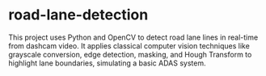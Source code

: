 # road-lane-detection
This project uses Python and OpenCV to detect road lane lines in real-time from dashcam video. It applies classical computer vision techniques like grayscale conversion, edge detection, masking, and Hough Transform to highlight lane boundaries, simulating a basic ADAS system.

